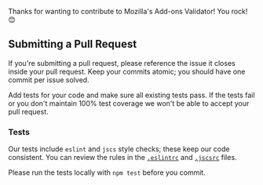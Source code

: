 Thanks for wanting to contribute to Mozilla's Add-ons Validator! You rock! 😊

## Submitting a Pull Request

If you're submitting a pull request, please reference the issue it closes
inside your pull request. Keep your commits atomic; you should have one
commit per issue solved.

Add tests for your code and make sure all existing tests pass. If the tests
fail or you don't maintain 100% test coverage we won't be able to accept your
pull request.

### Tests

Our tests include `eslint` and `jscs` style checks; these keep our code
consistent. You can review the rules in the [`.eslintrc`][eslint] and
[`.jscsrc`][jscsrc] files.

Please run the tests locally with `npm test` before you commit.

[eslint]: https://github.com/mozilla/addons-validator/blob/master/.eslintrc
[jscsrc]: https://github.com/mozilla/addons-validator/blob/master/.jscsrc
